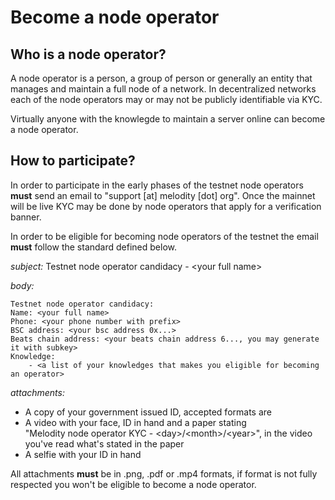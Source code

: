 # Become a node operator

## Who is a node operator?

A node operator is a person, a group of person or generally an entity that manages and maintain a full node of a network. In decentralized networks each of the node operators may or may not be publicly identifiable via KYC.

Virtually anyone with the knowlegde to maintain a server online can become a node operator.

## How to participate?

In order to participate in the early phases of the testnet node operators **must** send an email to "support \[at] melodity \[dot] org". Once the mainnet will be live KYC may be done by node operators that apply for a verification banner.

In order to be eligible for becoming node operators of the testnet the email **must** follow the standard defined below.

_subject:_ Testnet node operator candidacy - \<your full name>

_body:_

```
Testnet node operator candidacy:
Name: <your full name>
Phone: <your phone number with prefix>
BSC address: <your bsc address 0x...>
Beats chain address: <your beats chain address 6..., you may generate it with subkey>
Knowledge: 
    - <a list of your knowledges that makes you eligible for becoming an operator>
```

_attachments:_

* A copy of your government issued ID, accepted formats are
* A video with your face, ID in hand and a paper stating \
  "Melodity node operator KYC - \<day>/\<month>/\<year>", in the video you've read what's stated in the paper
* A selfie with your ID in hand

All attachments **must** be in .png, .pdf or .mp4 formats, if format is not fully respected you won't be eligible to become a node operator.
